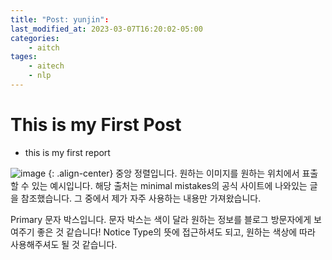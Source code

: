 ```yaml
---
title: "Post: yunjin":
last_modified_at: 2023-03-07T16:20:02-05:00
categories:
    - aitch
tages:
    - aitech
    - nlp
---
```



# This is my First Post
- this is my first report



![image](https://user-images.githubusercontent.com/45550607/102208312-9b284180-3f12-11eb-8467-7b5ea1779ac7.png)
{: .align-center}
중앙 정렬입니다. 원하는 이미지를 원하는 위치에서 표출할 수 있는 예시입니다.
해당 출처는 minimal mistakes의 공식 사이트에 나와있는 글을 참조했습니다. 
그 중에서 제가 자주 사용하는 내용만 가져왔습니다.

Primary 문자 박스입니다. 문자 박스는 색이 달라 원하는 정보를 블로그 방문자에게 보여주기 좋은 것 같습니다! Notice Type의 뜻에 접근하셔도 되고, 원하는 색상에 따라 사용해주셔도 될 것 같습니다.